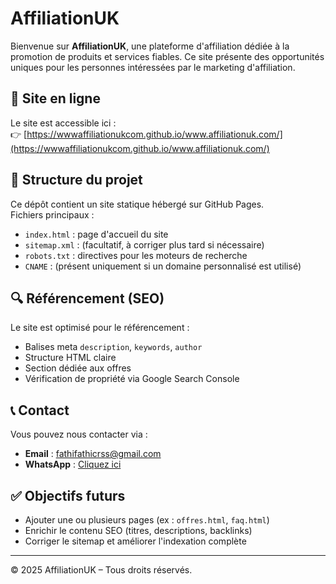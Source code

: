 # AffiliationUK

Bienvenue sur **AffiliationUK**, une plateforme d'affiliation dédiée à la promotion de produits et services fiables. Ce site présente des opportunités uniques pour les personnes intéressées par le marketing d'affiliation.

## 🔗 Site en ligne

Le site est accessible ici :  
👉 [https://wwwaffiliationukcom.github.io/www.affiliationuk.com/](https://wwwaffiliationukcom.github.io/www.affiliationuk.com/)

## 📁 Structure du projet

Ce dépôt contient un site statique hébergé sur GitHub Pages.  
Fichiers principaux :
- `index.html` : page d'accueil du site
- `sitemap.xml` : (facultatif, à corriger plus tard si nécessaire)
- `robots.txt` : directives pour les moteurs de recherche
- `CNAME` : (présent uniquement si un domaine personnalisé est utilisé)

## 🔍 Référencement (SEO)

Le site est optimisé pour le référencement :
- Balises meta `description`, `keywords`, `author`
- Structure HTML claire
- Section dédiée aux offres
- Vérification de propriété via Google Search Console

## 📞 Contact

Vous pouvez nous contacter via :
- **Email** : [fathifathicrss@gmail.com](mailto:fathifathicrss@gmail.com)
- **WhatsApp** : [Cliquez ici](https://wa.me/0000000000)

## ✅ Objectifs futurs

- Ajouter une ou plusieurs pages (ex : `offres.html`, `faq.html`)
- Enrichir le contenu SEO (titres, descriptions, backlinks)
- Corriger le sitemap et améliorer l'indexation complète

---

© 2025 AffiliationUK – Tous droits réservés.
